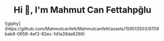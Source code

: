 <h1 align="center">Hi 👋, I'm Mahmut Can Fettahpğlu</h1>
![giphy](https://github.com/Mahmutcanfett/Mahmutcanfett/assets/159513503/9709bab8-0658-4ef3-82ec-1d1a39da6266)
